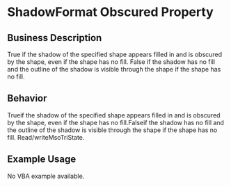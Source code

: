 # ShadowFormat Obscured Property

## Business Description
True if the shadow of the specified shape appears filled in and is obscured by the shape, even if the shape has no fill. False if the shadow has no fill and the outline of the shadow is visible through the shape if the shape has no fill.

## Behavior
Trueif the shadow of the specified shape appears filled in and is obscured by the shape, even if the shape has no fill.Falseif the shadow has no fill and the outline of the shadow is visible through the shape if the shape has no fill. Read/writeMsoTriState.

## Example Usage
No VBA example available.